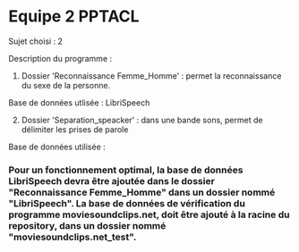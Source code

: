 # Equipe 2 PPTACL

Sujet choisi : 2

Description du programme :
1) Dossier 'Reconnaissance Femme_Homme' : permet la reconnaissance du sexe de la personne.

Base de données utlisée : LibriSpeech

2) Dossier 'Separation_speacker' : dans une bande sons, permet de délimiter les prises de parole

Base de données utilisée : 

### Pour un fonctionnement optimal, la base de données LibriSpeech devra être ajoutée dans le dossier "Reconnaissance Femme_Homme" dans un dossier nommé "LibriSpeech". La base de données de vérification du programme moviesoundclips.net, doit être ajouté à la racine du repository, dans un dossier nommé "moviesoundclips.net_test".
